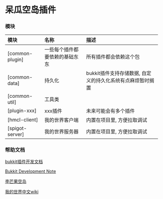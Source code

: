 # 呆瓜空岛插件

### 模块

| 模块              | 名称              | 描述                                |  
|:----------------|:----------------|:----------------------------------|
| [common-plugin] | 一些每个插件都要依赖的基础东东 | 所有插件都会依赖这个包                       |
| [common-data]   | 持久化             | bukkit插件支持存储数据, 自定义的持久化系统有点麻烦暂时搁置 |
| [common-util]   | 工具类             |                                   |
| [plugin-xxx]    | xxx插件           | 未来可能会有多个插件                        |
| [hmcl-client]   | 我的世界客户端         | 内置在项目里, 方便拉取调试                    |
| [spigot-server] | 我的世界服务器         | 内置在项目里, 方便拉取调试                    |

### 帮助文档

[bukkit插件开发文档](https://bukkit.windit.net/javadoc/)

[Bukkit Development Note](https://bdn.tdiant.net/#/)

[李芒果空岛](https://github.com/jsorrell/CarpetSkyAdditions/blob/main/docs/zh_cn/README.md)

[我的世界中文wiki](https://minecraft-zh.gamepedia.com/Minecraft_Wiki)

